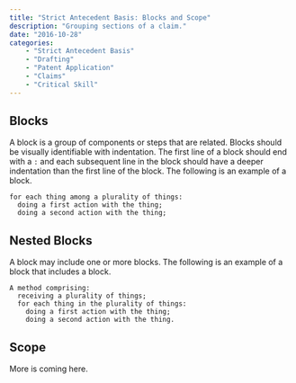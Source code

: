 ```yaml
---
title: "Strict Antecedent Basis: Blocks and Scope"
description: "Grouping sections of a claim."
date: "2016-10-28"
categories: 
    - "Strict Antecedent Basis"
    - "Drafting"
    - "Patent Application"
    - "Claims"
    - "Critical Skill"
---
```



## Blocks

A block is a group of components or steps that are related. Blocks should be visually identifiable with indentation. The first line of a block should end with a `:` and each subsequent line in the block should have a deeper indentation than the first line of the block.  The following is an example of a block.

``` claim
for each thing among a plurality of things:
  doing a first action with the thing; 
  doing a second action with the thing;
```

## Nested Blocks

A block may include one or more blocks.  The following is an example of a block that includes a block.

``` claim
A method comprising:
  receiving a plurality of things;
  for each thing in the plurality of things:
    doing a first action with the thing; 
    doing a second action with the thing.
```

## Scope

More is coming here.